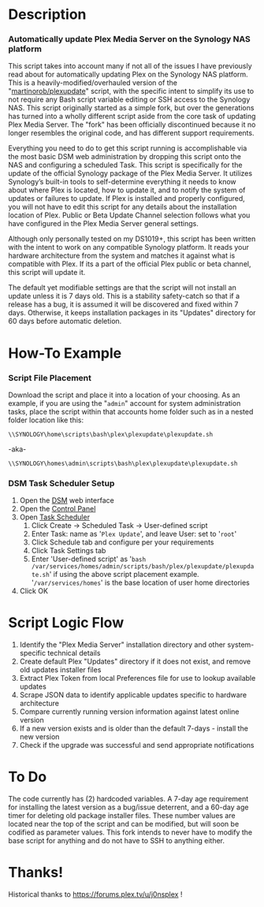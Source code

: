 # Description  

### Automatically update Plex Media Server on the Synology NAS platform

This script takes into account many if not all of the issues I have previously read about for automatically updating Plex on the Synology NAS platform. This is a heavily-modified/overhauled version of the "[martinorob/plexupdate](https://github.com/martinorob/plexupdate)" script, with the specific intent to simplify its use to not require any Bash script variable editing or SSH access to the Synology NAS. This script originally started as a simple fork, but over the generations has turned into a wholly different script aside from the core task of updating Plex Media Server.  The "fork" has been officially discontinued because it no longer resembles the original code, and has different support requirements.

Everything you need to do to get this script running is accomplishable via the most basic DSM web administration by dropping this script onto the NAS and configuring a scheduled Task. This script is specifically for the update of the official Synology package of the Plex Media Server. It utilizes Synology’s built-in tools to self-determine everything it needs to know about where Plex is located, how to update it, and to notify the system of updates or failures to update. If Plex is installed and properly configured, you will not have to edit this script for any details about the installation location of Plex. Public or Beta Update Channel selection follows what you have configured in the Plex Media Server general settings.

Although only personally tested on my DS1019+, this script has been written with the intent to work on any compatible Synology platform. It reads your hardware architecture from the system and matches it against what is compatible with Plex. If its a part of the official Plex public or beta channel, this script will update it.

The default yet modifiable settings are that the script will not install an update unless it is 7 days old. This is a stability safety-catch so that if a release has a bug, it is assumed it will be discovered and fixed within 7 days. Otherwise, it keeps installation packages in its "Updates" directory for 60 days before automatic deletion.

# How-To Example

### Script File Placement

Download the script and place it into a location of your choosing. As an example, if you are using the "`admin`" account for system administration tasks, place the script within that accounts home folder such as in a nested folder location like this:

    \\SYNOLOGY\home\scripts\bash\plex\plexupdate\plexupdate.sh

-aka-

    \\SYNOLOGY\homes\admin\scripts\bash\plex\plexupdate\plexupdate.sh

### DSM Task Scheduler Setup

1. Open the [DSM](https://www.synology.com/en-global/knowledgebase/DSM/help) web interface
1. Open the [Control Panel](https://www.synology.com/en-global/knowledgebase/DSM/help/DSM/AdminCenter/ControlPanel_desc)
1. Open [Task Scheduler](https://www.synology.com/en-global/knowledgebase/DSM/help/DSM/AdminCenter/system_taskscheduler)
   1. Click Create -> Scheduled Task -> User-defined script
   1. Enter Task: name as '`Plex Update`', and leave User: set to '`root`'
   1. Click Schedule tab and configure per your requirements
   1. Click Task Settings tab
   1. Enter 'User-defined script' as '`bash /var/services/homes/admin/scripts/bash/plex/plexupdate/plexupdate.sh`' if using the above script placement example. '`/var/services/homes`' is the base location of user home directories
1. Click OK

# Script Logic Flow

1. Identify the "Plex Media Server" installation directory and other system-specific technical details
1. Create default Plex "Updates" directory if it does not exist, and remove old updates installer files
1. Extract Plex Token from local Preferences file for use to lookup available updates
1. Scrape JSON data to identify applicable updates specific to hardware architecture
1. Compare currently running version information against latest online version
1. If a new version exists and is older than the default 7-days - install the new version
1. Check if the upgrade was successful and send appropriate notifications

# To Do  

The code currently has (2) hardcoded variables.  A 7-day age requirement for installing the latest version as a bug/issue deterrent, and a 60-day age timer for deleting old package installer files. These number values are located near the top of the script and can be modified, but will soon be codified as parameter values. This fork intends to never have to modify the base script for anything and do not have to SSH to anything either.

# Thanks!

Historical thanks to https://forums.plex.tv/u/j0nsplex !